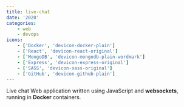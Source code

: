 ```yaml
---
title: live-chat
date: '2020'
categories:
    - web
    - devops
icons:
    - ['Docker', 'devicon-docker-plain']
    - ['React', 'devicon-react-original']
    - ['MongoDB', 'devicon-mongodb-plain-wordmark']
    - ['Express', 'devicon-express-original']
    - ['SASS', 'devicon-sass-original']
    - ['GitHub', 'devicon-github-plain']
---
```


Live chat Web application written using JavaScript and **websockets**, running in **Docker** containers.
